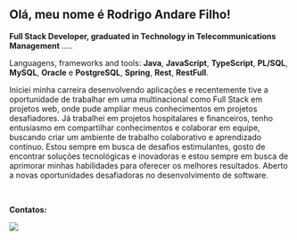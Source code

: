 ## Olá, meu nome é Rodrigo Andare Filho!

<p align="left"> 

 <strong>Full Stack Developer, graduated in Technology in Telecommunications Management </strong> .....
</p>

<p align="left">
  Languagens, frameworks and tools: <strong>Java</strong>, <strong>JavaScript</strong>, <strong>TypeScript</strong>, <strong>PL/SQL</strong>,
 <strong>MySQL</strong>, <strong>Oracle</strong> e <strong>PostgreSQL</strong>, <strong>Spring</strong>, <strong>Rest</strong>, <strong>RestFull</strong>.
</p>

<p align="left">
Iniciei minha carreira desenvolvendo aplicações e recentemente tive a oportunidade de trabalhar em uma multinacional como Full Stack
em projetos web, onde pude ampliar meus conhecimentos em projetos desafiadores.
Já trabalhei em projetos hospitalares e financeiros, tenho entusiasmo em compartilhar conhecimentos e colaborar em equipe, buscando criar um
ambiente de trabalho colaborativo e aprendizado contínuo.
Estou sempre em busca de desafios estimulantes, gosto de encontrar soluções tecnológicas e inovadoras e estou sempre em busca de aprimorar minhas habilidades para oferecer
os melhores resultados. Aberto a novas oportunidades desafiadoras no desenvolvimento de software.
</p>
<br>

<p align="left">
<strong>Contatos:</strong>
</p>

<p align="left">
  <a href="https://www.linkedin.com/in/rodrigoandarefilho/" alt="Linkedin">
    <img src="https://img.shields.io/badge/LinkedIn-0077B5?style=for-the-badge&logo=linkedin&logoColor=white&link=https://www.linkedin.com/in/rodrigoandarefilho/"/>
  </a>
</p>
